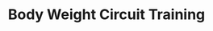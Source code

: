 ---
title: "Body Weight Circuit Training"
event_day: "friday"
start_time: 2017-08-01T11:30:00Z
end_time: 2017-08-01T12:30:00Z
level: "Mixed Ability"
associate: "Betty"
price: "£12 (£10 block booking)"
room: "Studio"
term: "Ongoing"
---